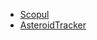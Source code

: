 - [Scopul](scop/scindex.md)
- [AsteroidTracker](https://66d7cc826e9fc310bc225645--lambent-daifuku-67ec48.netlify.app/)

